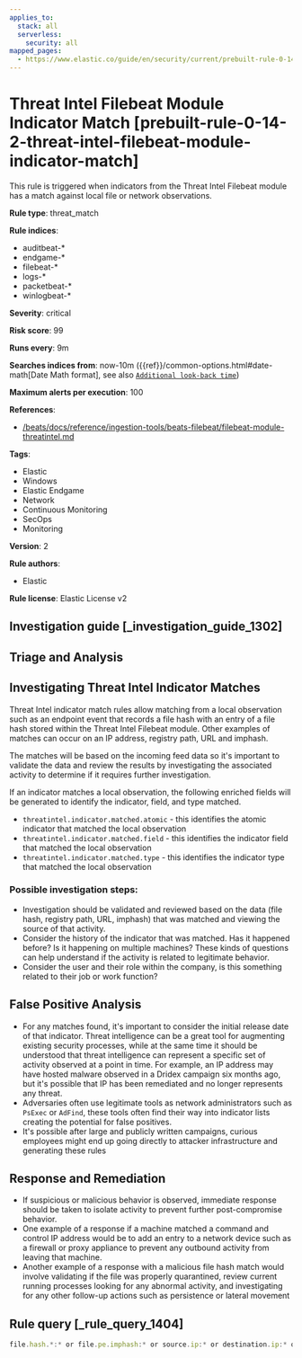 ```yaml
---
applies_to:
  stack: all
  serverless:
    security: all
mapped_pages:
  - https://www.elastic.co/guide/en/security/current/prebuilt-rule-0-14-2-threat-intel-filebeat-module-indicator-match.html
---
```


# Threat Intel Filebeat Module Indicator Match [prebuilt-rule-0-14-2-threat-intel-filebeat-module-indicator-match]

This rule is triggered when indicators from the Threat Intel Filebeat module has a match against local file or network observations.

**Rule type**: threat_match

**Rule indices**:

* auditbeat-*
* endgame-*
* filebeat-*
* logs-*
* packetbeat-*
* winlogbeat-*

**Severity**: critical

**Risk score**: 99

**Runs every**: 9m

**Searches indices from**: now-10m ({{ref}}/common-options.html#date-math[Date Math format], see also [`Additional look-back time`](docs-content://solutions/security/detect-and-alert/create-detection-rule.md#rule-schedule))

**Maximum alerts per execution**: 100

**References**:

* [/beats/docs/reference/ingestion-tools/beats-filebeat/filebeat-module-threatintel.md](beats://docs/reference/filebeat/filebeat-module-threatintel.md)

**Tags**:

* Elastic
* Windows
* Elastic Endgame
* Network
* Continuous Monitoring
* SecOps
* Monitoring

**Version**: 2

**Rule authors**:

* Elastic

**Rule license**: Elastic License v2

## Investigation guide [_investigation_guide_1302]

## Triage and Analysis

## Investigating Threat Intel Indicator Matches

Threat Intel indicator match rules allow matching from a local observation such as an endpoint event that records a file
hash with an entry of a file hash stored within the Threat Intel Filebeat module. Other examples of matches can occur on
an IP address, registry path, URL and imphash.

The matches will be based on the incoming feed data so it's important to validate the data and review the results by
investigating the associated activity to determine if it requires further investigation.

If an indicator matches a local observation, the following enriched fields will be generated to identify the indicator, field, and type matched.

- `threatintel.indicator.matched.atomic` - this identifies the atomic indicator that matched the local observation
- `threatintel.indicator.matched.field` - this identifies the indicator field that matched the local observation
- `threatintel.indicator.matched.type` - this identifies the indicator type that matched the local observation

### Possible investigation steps:
- Investigation should be validated and reviewed based on the data (file hash, registry path, URL, imphash) that was matched
and viewing the source of that activity.
- Consider the history of the indicator that was matched. Has it happened before? Is it happening on multiple machines?
These kinds of questions can help understand if the activity is related to legitimate behavior.
- Consider the user and their role within the company, is this something related to their job or work function?

## False Positive Analysis
- For any matches found, it's important to consider the initial release date of that indicator. Threat intelligence can
be a great tool for augmenting existing security processes, while at the same time it should be understood that threat
intelligence can represent a specific set of activity observed at a point in time. For example, an IP address
may have hosted malware observed in a Dridex campaign six months ago, but it's possible that IP has been remediated and
no longer represents any threat.
- Adversaries often use legitimate tools as network administrators such as `PsExec` or `AdFind`, these tools often find their
way into indicator lists creating the potential for false positives.
- It's possible after large and publicly written campaigns, curious employees might end up going directly to attacker infrastructure and generating these rules

## Response and Remediation
- If suspicious or malicious behavior is observed, immediate response should be taken to isolate activity to prevent further
post-compromise behavior.
- One example of a response if a machine matched a command and control IP address would be to add an entry to a network
device such as a firewall or proxy appliance to prevent any outbound activity from leaving that machine.
- Another example of a response with a malicious file hash match would involve validating if the file was properly quarantined,
review current running processes looking for any abnormal activity, and investigating for any other follow-up actions such as persistence or lateral movement

## Rule query [_rule_query_1404]

```js
file.hash.*:* or file.pe.imphash:* or source.ip:* or destination.ip:* or url.full:* or registry.path:*
```


